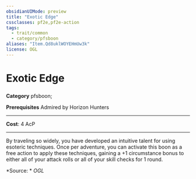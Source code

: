 ```yaml
---
obsidianUIMode: preview
title: "Exotic Edge"
cssclasses: pf2e,pf2e-action
tags:
  - trait/common
  - category/pfsboon
aliases: "Item.Qd8uklWOYEHmUw3k"
license: OGL
---
```

# Exotic Edge

### 

**Category** pfsboon; 



**Prerequisites** Admired by Horizon Hunters
* * *
**Cost**: 4 AcP

* * *

By traveling so widely, you have developed an intuitive talent for using esoteric techniques. Once per adventure, you can activate this boon as a free action to apply these techniques, gaining a +1 circumstance bonus to either all of your attack rolls or all of your skill checks for 1 round.

*Source: *
*OGL*